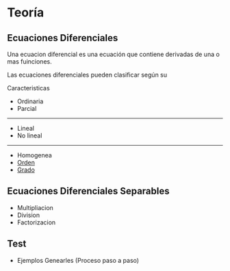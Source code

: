 # Teoría

## Ecuaciones Diferenciales

Una ecuacion diferencial es una ecuación que contiene derivadas de una o mas fuinciones.

Las ecuaciones diferenciales pueden clasificar según
su

Caracteristicas

* Ordinaria
* Parcial
---
* Lineal
* No lineal
---
* Homogenea
* [Orden](Grado-y-Orden.md "Orden")
* [Grado](Grado-y-Orden.md "Grado")

## Ecuaciones Diferenciales Separables

- Multipliacion
- Division
- Factorizacion

## Test
- Ejemplos Genearles (Proceso paso a paso)

